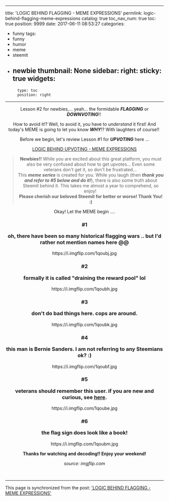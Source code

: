 
---
title: 'LOGIC BEHIND FLAGGING - MEME EXPRESSIONS'
permlink: logic-behind-flagging-meme-expressions
catalog: true
toc_nav_num: true
toc: true
position: 9999
date: 2017-06-11 08:53:27
categories:
- funny
tags:
- funny
- humor
- meme
- steemit
- newbie
thumbnail: None
sidebar:
    right:
        sticky: true
widgets:
    -
        type: toc
        position: right
---


<html><center>
<p>Lesson #2 for newbies,... yeah... the formidable <em><strong>FLAGGING</strong></em> or <em><strong>DOWNVOTING</strong></em>!!&nbsp;</p>
<p>How to avoid it!? Well, to avoid it, you have to <em>understand</em> it first! And today's MEME is going to let you know <em><strong>WHY</strong></em>!? With laughters of course!!&nbsp;</p>
<p>Before we begin, let's review Lesson #1 for <em><strong>UPVOTING</strong></em> here ...</p>
<p><a href="https://steemit.com/funny/@deanliu/logic-behind-upvoting-meme-expressions">LOGIC BEHIND UPVOTING - MEME EXPRESSIONS</a></p>
<blockquote><strong>Newbies!!</strong> While you are excited about this great platform, you must also be very confused about how to get upvotes... Even some veterans don't get it, so don't be frustrated...&nbsp;<br>
This <em><strong>meme series</strong></em> is created for you. While you laugh (then <em><strong>thank you and refer to #5 below and do it!</strong></em>), there is also some truth about Steemit behind it. This takes me almost a year to comprehend, so enjoy!&nbsp;<br>
<strong>Please cherish our beloved Steemit for better or worse! Thank You! :)</strong></blockquote>
<p>Okay! Let the MEME begin ....</p>
<h3>#1<p></p>oh, there have been so many historical flagging wars .. but I'd rather not mention names here @@</h3>
<p>https://i.imgflip.com/1qoubj.jpg</p>
<h3>#2<p></p>formally it is called "draining the reward pool" lol</h3>
<p>https://i.imgflip.com/1qoubh.jpg</p>
<h3>#3<p></p>don't do bad things here. cops are around.</h3>
<p>https://i.imgflip.com/1qoubk.jpg</p>
<h3>#4<p></p>this man is Bernie Sanders. I am not referring to any Steemians ok? :)</h3>
<p>https://i.imgflip.com/1qoubf.jpg</p>
<h3>#5<p></p>veterans should remember this user. if you are new and curious, see <a href="https://steemit.com/steemit/@barrydutton/community-engagement-being-suppressed-by-the-asshole-account-on-here-w-flagging-everything-my-proposed-democratic-solution">here</a>.</h3>
<p>https://i.imgflip.com/1qoube.jpg</p>
<h3>#6<p></p>the flag sign does look like a book!</h3>
<p>https://i.imgflip.com/1qoubm.jpg</p>
<p><strong>Thanks for watching and decoding!! Enjoy your weekend!</strong></p>
<p><em>source: imgflip.com</em></p>
<p><br></p></center>
</html>

- - -

This page is synchronized from the post: ['LOGIC BEHIND FLAGGING - MEME EXPRESSIONS'](https://steemit.com/@deanliu/logic-behind-flagging-meme-expressions)

